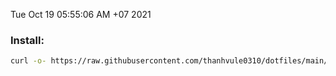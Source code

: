 
Tue Oct 19 05:55:06 AM +07 2021

### Install: 
```bash
curl -o- https://raw.githubusercontent.com/thanhvule0310/dotfiles/main/.scripts/dots.sh | bash
```
